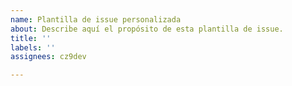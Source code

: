 ```yaml
---
name: Plantilla de issue personalizada
about: Describe aquí el propósito de esta plantilla de issue.
title: ''
labels: ''
assignees: cz9dev

---
```



